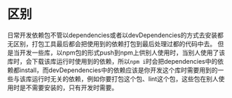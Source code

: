 # 区别
日常开发依赖包不管以dependencies或者以devDependencies的方式去安装都无区别，打包工具最后都会把使用到的依赖打包到最后处理过都的代码中去。
但是当开发一些库，以npm包的形式push到npm上供别人使用时，当别人使用了该库时，会下载该库运行时使用到的依赖，所以`npm i`时会把dependencies中的依赖都install，而devDependencies中的依赖应该是你开发这个库时需要用到的一些与该库运行时无关的依赖，例如你要打包这个包、lint这个包，这些包在别人使用时是不需要安装的，只有开发时需要。